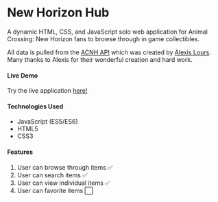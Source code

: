 # New Horizon Hub

A dynamic HTML, CSS, and JavaScript solo web application for Animal Crossing: New Horizon fans to browse through in game collectibles.

All data is pulled from the [ACNH API](http://acnhapi.com/) which was created by [Alexis Lours](https://github.com/alexislours). Many thanks to Alexis for their wonderful creation and hard work. 

#### Live Demo
Try the live application [here!](https://jimmy-vu.github.io/new-horizon-hub/)


#### Technologies Used
* JavaScript (ES5/ES6)
* HTML5
* CSS3

#### Features
1. User can browse through items :white_check_mark:
2. User can search items :white_check_mark:
3. User can view individual items :white_check_mark:
4. User can favorite items :white_large_square:

